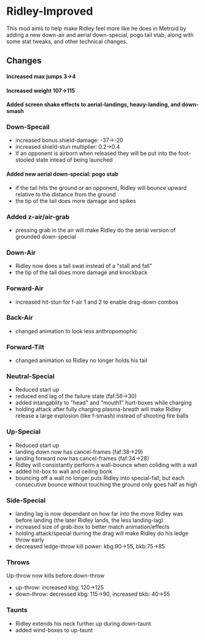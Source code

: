 # Ridley-Improved
This mod aims to help make Ridley feel more like he does in Metroid by adding a new down-air and aerial down-special, pogo tail stab, along with some stat tweaks, and other technical changes.
## Changes

#### Increased max jumps 3->4
#### Increased weight 107->115
#### Added screen shake effects to aerial-landings, heavy-landing, and down-smash

### Down-Specail
- increased bonus shield-damage: -37->-20
- increased shield-stun multiplier: 0.2->0.4
- if an opponent is airborn when released they will be put into the foot-stooled state intead of being launched
#### Added new aerial down-special: pogo stab
- if the tail hits the ground or an opponent, Ridley will bounce upward relative to the distance from the ground
- the tip of the tail does more damage and spikes
### Added z-air/air-grab
- pressing grab in the air will make Ridley do the aerial version of grounded down-special
### Down-Air
- Ridley now does a tail swat instead of a "stall and fall"
- the tip of the tail does more damage and knockback
### Forward-Air
- increased hit-stun for f-air 1 and 2 to enable drag-down combos
### Back-Air
- changed animation to look less anthropomophic
### Forward-Tilt
- changed animation so Ridley no longer holds his tail
### Neutral-Special
- Reduced start up
- reduced end lag of the failure state (faf:56->30)
- added intangablity to "head" and "mouth1" hurt-boxes while charging
- holding attack after fully charging plasma-breath will make Ridley release a large explosion (like f-smash) instead of shooting fire balls
### Up-Special
- Reduced start up
- landing down now has cancel-frames (faf:38->29)
- landing forward now has cancel-frames (faf:34->28)
- Ridley will consistantly perform a wall-bounce when coliding with a wall
- added hit-box to wall and ceiling bonk
- bouncing off a wall no longer puts Ridley into special-fall, but each consecutive bounce without touching the ground only goes half as high
### Side-Special
- landing lag is now dependant on how far into the move Ridley was before landing (the later Ridley lands, the less landing-lag)
- increased size of grab-box to better match animation/effects
- holding attack/special durring the drag will make Ridley do his ledge throw early
- decreased ledge-throw kill power: kbg:90->55, bkb:75->85
### Throws
Up-throw now kills before down-throw
- up-throw: increased kbg: 120->125
- down-throw: decressed kbg: 115->90, increased bkb: 40->55
### Taunts
- Ridley extends his neck further up during down-taunt
- added wind-boxes to up-taunt
